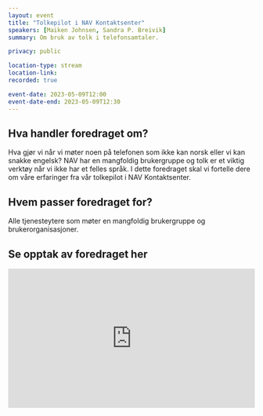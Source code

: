 ```yaml
---
layout: event
title: "Tolkepilot i NAV Kontaktsenter"
speakers: [Maiken Johnsen, Sandra P. Breivik]
summary: Om bruk av tolk i telefonsamtaler.

privacy: public

location-type: stream
location-link: 
recorded: true

event-date: 2023-05-09T12:00
event-date-end: 2023-05-09T12:30
---
```

## Hva handler foredraget om?
Hva gjør vi når vi møter noen på telefonen som ikke kan norsk eller vi kan snakke engelsk? NAV har en mangfoldig brukergruppe og tolk er et viktig verktøy når vi ikke har et felles språk. I dette foredraget skal vi fortelle dere om våre erfaringer fra vår tolkepilot i NAV Kontaktsenter.

## Hvem passer foredraget for?
Alle tjenesteytere som møter en mangfoldig brukergruppe og brukerorganisasjoner.

## Se opptak av foredraget her

<div style="padding:56.25% 0 0 0;position:relative;"><iframe src="https://player.vimeo.com/video/831470316?h=5ca0fddb41&amp;badge=0&amp;autopause=0&amp;player_id=0&amp;app_id=58479" frameborder="0" allow="autoplay; fullscreen; picture-in-picture" allowfullscreen style="position:absolute;top:0;left:0;width:100%;height:100%;" title="Tolkepilot i NAV Kontaktsenter med  Sandra P. Breivik og Maiken Johnsen"></iframe></div><script src="https://player.vimeo.com/api/player.js"></script>